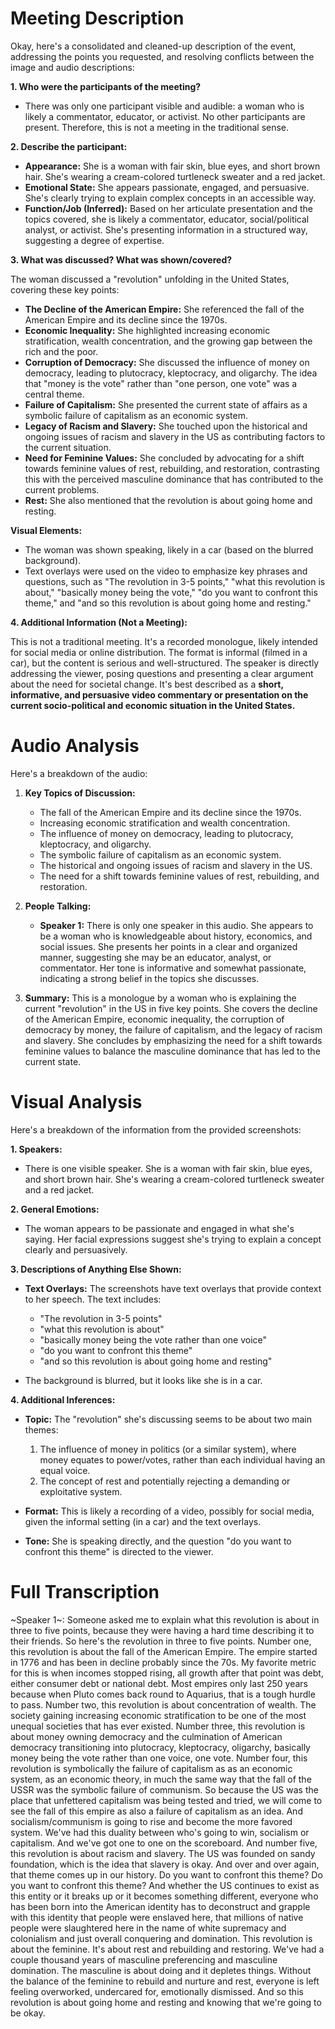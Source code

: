 # Meeting Description

Okay, here's a consolidated and cleaned-up description of the event, addressing the points you requested, and resolving conflicts between the image and audio descriptions:

**1. Who were the participants of the meeting?**

*   There was only one participant visible and audible: a woman who is likely a commentator, educator, or activist. No other participants are present. Therefore, this is not a meeting in the traditional sense.

**2. Describe the participant:**

*   **Appearance:** She is a woman with fair skin, blue eyes, and short brown hair. She's wearing a cream-colored turtleneck sweater and a red jacket.
*   **Emotional State:** She appears passionate, engaged, and persuasive. She's clearly trying to explain complex concepts in an accessible way.
*   **Function/Job (Inferred):** Based on her articulate presentation and the topics covered, she is likely a commentator, educator, social/political analyst, or activist. She's presenting information in a structured way, suggesting a degree of expertise.

**3. What was discussed? What was shown/covered?**

The woman discussed a "revolution" unfolding in the United States, covering these key points:

*   **The Decline of the American Empire:** She referenced the fall of the American Empire and its decline since the 1970s.
*   **Economic Inequality:** She highlighted increasing economic stratification, wealth concentration, and the growing gap between the rich and the poor.
*   **Corruption of Democracy:** She discussed the influence of money on democracy, leading to plutocracy, kleptocracy, and oligarchy. The idea that "money is the vote" rather than "one person, one vote" was a central theme.
*   **Failure of Capitalism:** She presented the current state of affairs as a symbolic failure of capitalism as an economic system.
*   **Legacy of Racism and Slavery:** She touched upon the historical and ongoing issues of racism and slavery in the US as contributing factors to the current situation.
*   **Need for Feminine Values:** She concluded by advocating for a shift towards feminine values of rest, rebuilding, and restoration, contrasting this with the perceived masculine dominance that has contributed to the current problems.
* **Rest:** She also mentioned that the revolution is about going home and resting.

**Visual Elements:**

*   The woman was shown speaking, likely in a car (based on the blurred background).
*   Text overlays were used on the video to emphasize key phrases and questions, such as "The revolution in 3-5 points," "what this revolution is about," "basically money being the vote," "do you want to confront this theme," and "and so this revolution is about going home and resting."

**4. Additional Information (Not a Meeting):**

This is not a traditional meeting. It's a recorded monologue, likely intended for social media or online distribution. The format is informal (filmed in a car), but the content is serious and well-structured. The speaker is directly addressing the viewer, posing questions and presenting a clear argument about the need for societal change. It's best described as a **short, informative, and persuasive video commentary or presentation on the current socio-political and economic situation in the United States.**



# Audio Analysis

Here's a breakdown of the audio:

1.  **Key Topics of Discussion:**
    *   The fall of the American Empire and its decline since the 1970s.
    *   Increasing economic stratification and wealth concentration.
    *   The influence of money on democracy, leading to plutocracy, kleptocracy, and oligarchy.
    *   The symbolic failure of capitalism as an economic system.
    *   The historical and ongoing issues of racism and slavery in the US.
    *   The need for a shift towards feminine values of rest, rebuilding, and restoration.

2.  **People Talking:**
    *   **Speaker 1:** There is only one speaker in this audio. She appears to be a woman who is knowledgeable about history, economics, and social issues. She presents her points in a clear and organized manner, suggesting she may be an educator, analyst, or commentator. Her tone is informative and somewhat passionate, indicating a strong belief in the topics she discusses.

3.  **Summary:**
    This is a monologue by a woman who is explaining the current "revolution" in the US in five key points. She covers the decline of the American Empire, economic inequality, the corruption of democracy by money, the failure of capitalism, and the legacy of racism and slavery. She concludes by emphasizing the need for a shift towards feminine values to balance the masculine dominance that has led to the current state.



# Visual Analysis

Here's a breakdown of the information from the provided screenshots:

**1. Speakers:**

*   There is one visible speaker. She is a woman with fair skin, blue eyes, and short brown hair. She's wearing a cream-colored turtleneck sweater and a red jacket.

**2. General Emotions:**

*   The woman appears to be passionate and engaged in what she's saying. Her facial expressions suggest she's trying to explain a concept clearly and persuasively.

**3. Descriptions of Anything Else Shown:**

*   **Text Overlays:** The screenshots have text overlays that provide context to her speech. The text includes:
    *   "The revolution in 3-5 points"
    *   "what this revolution is about"
    *   "basically money being the vote rather than one voice"
    *   "do you want to confront this theme"
    *    "and so this revolution is about going home and resting"

* The background is blurred, but it looks like she is in a car.

**4. Additional Inferences:**

*   **Topic:** The "revolution" she's discussing seems to be about two main themes:
    1.  The influence of money in politics (or a similar system), where money equates to power/votes, rather than each individual having an equal voice.
    2.  The concept of rest and potentially rejecting a demanding or exploitative system.

*   **Format:** This is likely a recording of a video, possibly for social media, given the informal setting (in a car) and the text overlays.

* **Tone:** She is speaking directly, and the question "do you want to confront this theme" is directed to the viewer.



# Full Transcription

~Speaker 1~: Someone asked me to explain what this revolution is about in three to five points, because they were having a hard time describing it to their friends. So here's the revolution in three to five points. Number one, this revolution is about the fall of the American Empire. The empire started in 1776 and has been in decline probably since the 70s. My favorite metric for this is when incomes stopped rising, all growth after that point was debt, either consumer debt or national debt. Most empires only last 250 years because when Pluto comes back round to Aquarius, that is a tough hurdle to pass. Number two, this revolution is about concentration of wealth. The society gaining increasing economic stratification to be one of the most unequal societies that has ever existed. Number three, this revolution is about money owning democracy and the culmination of American democracy transitioning into plutocracy, kleptocracy, oligarchy, basically money being the vote rather than one voice, one vote. Number four, this revolution is symbolically the failure of capitalism as as an economic system, as an economic theory, in much the same way that the fall of the USSR was the symbolic failure of communism. So because the US was the place that unfettered capitalism was being tested and tried, we will come to see the fall of this empire as also a failure of capitalism as an idea. And socialism/communism is going to rise and become the more favored system. We've had this duality between who's going to win, socialism or capitalism. And we've got one to one on the scoreboard. And number five, this revolution is about racism and slavery. The US was founded on sandy foundation, which is the idea that slavery is okay. And over and over again, that theme comes up in our history. Do you want to confront this theme? Do you want to confront this theme? And whether the US continues to exist as this entity or it breaks up or it becomes something different, everyone who has been born into the American identity has to deconstruct and grapple with this identity that people were enslaved here, that millions of native people were slaughtered here in the name of white supremacy and colonialism and just overall conquering and domination. This revolution is about the feminine. It's about rest and rebuilding and restoring. We've had a couple thousand years of masculine preferencing and masculine domination. The masculine is about doing and it depletes things. Without the balance of the feminine to rebuild and nurture and rest, everyone is left feeling overworked, undercared for, emotionally dismissed. And so this revolution is about going home and resting and knowing that we're going to be okay.